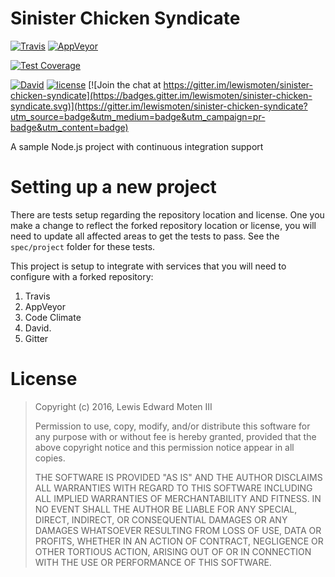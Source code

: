 # Sinister Chicken Syndicate

[![Travis](https://img.shields.io/travis/lewismoten/sinister-chicken-syndicate.svg?style=flat-square&label=linux%20%26%20osx%20build)](https://travis-ci.org/lewismoten/sinister-chicken-syndicate)
[![AppVeyor](https://img.shields.io/appveyor/ci/lewismoten/sinister-chicken-syndicate/master.svg?style=flat-square&label=windows%20build)](https://ci.appveyor.com/project/lewismoten/sinister-chicken-syndicate)

[![Test Coverage](https://codeclimate.com/github/lewismoten/Sinister-Chicken-Syndicate/badges/coverage.svg)](https://codeclimate.com/github/lewismoten/Sinister-Chicken-Syndicate/coverage)

[![David](https://img.shields.io/david/lewismoten/sinister-chicken-syndicate.svg?style=flat-square)](https://david-dm.org/lewismoten/sinister-chicken-syndicate)
[![license](https://img.shields.io/badge/license-ISC-brightgreen.svg?style=flat-square)](https://raw.githubusercontent.com/lewismoten/sinister-chicken-syndicate/master/LICENSE.md)
[![Join the chat at https://gitter.im/lewismoten/sinister-chicken-syndicate](https://badges.gitter.im/lewismoten/sinister-chicken-syndicate.svg)](https://gitter.im/lewismoten/sinister-chicken-syndicate?utm_source=badge&utm_medium=badge&utm_campaign=pr-badge&utm_content=badge)

A sample Node.js project with continuous integration support

# Setting up a new project

There are tests setup regarding the repository location and license. One you make a change to reflect the forked repository location or license, you will need to update all affected areas to get the tests to pass. See the `spec/project` folder for these tests.

This project is setup to integrate with services that you will need to configure with a forked repository:

1. Travis
1. AppVeyor
1. Code Climate
1. David.
1. Gitter

# License

> Copyright (c) 2016, Lewis Edward Moten III
>
> Permission to use, copy, modify, and/or distribute this software for any purpose with or without fee is hereby granted, provided that the above copyright notice and this permission notice appear in all copies.
>
> THE SOFTWARE IS PROVIDED "AS IS" AND THE AUTHOR DISCLAIMS ALL WARRANTIES WITH REGARD TO THIS SOFTWARE INCLUDING ALL IMPLIED WARRANTIES OF MERCHANTABILITY AND FITNESS. IN NO EVENT SHALL THE AUTHOR BE LIABLE FOR ANY SPECIAL, DIRECT, INDIRECT, OR CONSEQUENTIAL DAMAGES OR ANY DAMAGES WHATSOEVER RESULTING FROM LOSS OF USE, DATA OR PROFITS, WHETHER IN AN ACTION OF CONTRACT, NEGLIGENCE OR OTHER TORTIOUS ACTION, ARISING OUT OF OR IN CONNECTION WITH THE USE OR PERFORMANCE OF THIS SOFTWARE.
